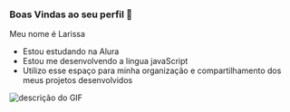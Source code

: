 ### Boas Vindas ao seu perfil 💙
Meu nome é Larissa

- Estou estudando na Alura
- Estou me desenvolvendo a lingua javaScript
- Utilizo esse espaço para minha organização e compartilhamento dos meus projetos desenvolvidos


![descrição do GIF](https://media4.giphy.com/media/sveBbyl0l2u4g/200w.gif?cid=6c09b95269rhyg6odqjt7xebuili0qn05eqil6updvtjkxvo&ep=v1_gifs_search&rid=200w.gif&ct=g)

